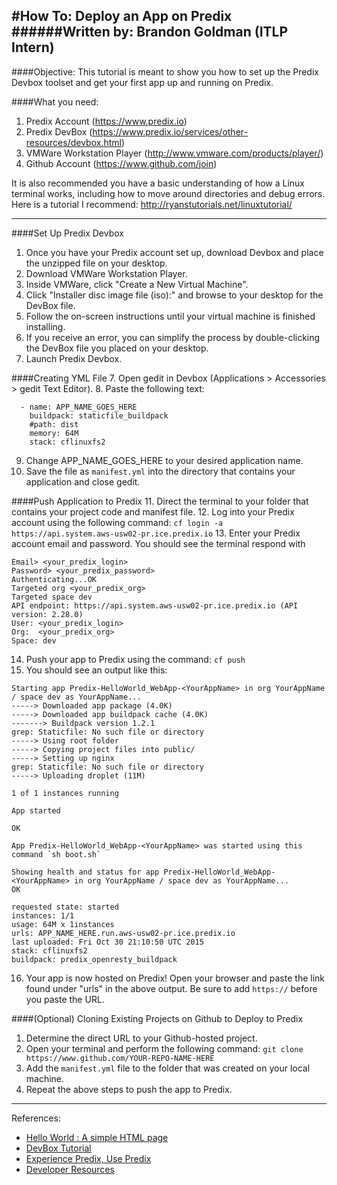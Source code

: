 #How To: Deploy an App on Predix
######Written by: Brandon Goldman (ITLP Intern)
----

####Objective:
This tutorial is meant to show you how to set up the Predix Devbox toolset and get your first app up and running on Predix.

####What you need:
1. Predix Account (https://www.predix.io)
2. Predix DevBox (https://www.predix.io/services/other-resources/devbox.html)
3. VMWare Workstation Player (http://www.vmware.com/products/player/)
4. Github Account (https://www.github.com/join)

It is also recommended you have a basic understanding of how a Linux terminal works, including how to move around directories and debug errors. Here is a tutorial I recommend: http://ryanstutorials.net/linuxtutorial/

----

####Set Up Predix Devbox
1. Once you have your Predix account set up, download Devbox and place the unzipped file on your desktop.
2. Download VMWare Workstation Player.
3. Inside VMWare, click "Create a New Virtual Machine".
4. Click "Installer disc image file (iso):" and browse to your desktop for the DevBox file.
5. Follow the on-screen instructions until your virtual machine is finished installing.
6. If you receive an error, you can simplify the process by double-clicking the DevBox file you placed on your desktop.
7. Launch Predix Devbox.

####Creating YML File
7. Open gedit in Devbox (Applications > Accessories > gedit Text Editor).
8. Paste the following text:
```applications:
  - name: APP_NAME_GOES_HERE
    buildpack: staticfile_buildpack 
    #path: dist
    memory: 64M
    stack: cflinuxfs2
```
9. Change APP_NAME_GOES_HERE to your desired application name.
10. Save the file as ```manifest.yml``` into the directory that contains your application and close gedit.

####Push Application to Predix
11. Direct the terminal to your folder that contains your project code and manifest file.
12. Log into your Predix account using the following command: 
```cf login -a https://api.system.aws-usw02-pr.ice.predix.io```
13. Enter your Predix account email and password. You should see the terminal respond with
```
Email> <your_predix_login>
Password> <your_predix_password> 
Authenticating...OK 
Targeted org <your_predix_org> 
Targeted space dev     
API endpoint: https://api.system.aws-usw02-pr.ice.predix.io (API version: 2.28.0)   
User: <your_predix_login> 
Org:  <your_predix_org>  
Space: dev
```
14. Push your app to Predix using the command: ```cf push```
15. You should see an output like this:
```
Starting app Predix-HelloWorld_WebApp-<YourAppName> in org YourAppName / space dev as YourAppName...
-----> Downloaded app package (4.0K)
-----> Downloaded app buildpack cache (4.0K)
-------> Buildpack version 1.2.1
grep: Staticfile: No such file or directory
-----> Using root folder
-----> Copying project files into public/
-----> Setting up nginx
grep: Staticfile: No such file or directory
-----> Uploading droplet (11M)
 
1 of 1 instances running
 
App started
 
OK
 
App Predix-HelloWorld_WebApp-<YourAppName> was started using this command `sh boot.sh`
 
Showing health and status for app Predix-HelloWorld_WebApp-<YourAppName> in org YourAppName / space dev as YourAppName...
OK
 
requested state: started
instances: 1/1
usage: 64M x 1instances
urls: APP_NAME_HERE.run.aws-usw02-pr.ice.predix.io
last uploaded: Fri Oct 30 21:10:50 UTC 2015
stack: cflinuxfs2
buildpack: predix_openresty_buildpack
```
16. Your app is now hosted on Predix! Open your browser and paste the link found under "urls" in the above output. Be sure to add ```https://``` before you paste the URL.

####(Optional) Cloning Existing Projects on Github to Deploy to Predix
1. Determine the direct URL to your Github-hosted project.
2. Open your terminal and perform the following command: 
```git clone https://www.github.com/YOUR-REPO-NAME-HERE```
3. Add the ```manifest.yml``` file to the folder that was created on your local machine.
4. Repeat the above steps to push the app to Predix.

-------

References:
+ [Hello World : A simple HTML page](https://www.predix.io/resources/tutorials/tutorial-details.html?tutorial_id=1475&tag=1719&journey=Hello%20World&resources=1475,1569,1523)
+ [DevBox Tutorial](https://www.predix.io/services/other-resources/devbox.html)
+ [Experience Predix, Use Predix](https://www.predix.io/resources/tutorials/tutorial-details.html?tutorial_id=1630)
+ [Developer Resources](https://www.predix.io/resources/tutorials)
